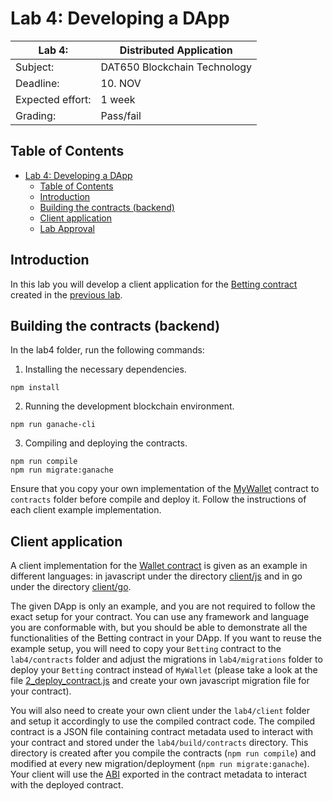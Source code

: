 # Lab 4: Developing a DApp

| Lab 4:           | Distributed Application      |
| ---------------- | ---------------------------- |
| Subject:         | DAT650 Blockchain Technology |
| Deadline:        | 10. NOV                      |
| Expected effort: | 1 week                       |
| Grading:         | Pass/fail                    |

## Table of Contents

- [Lab 4: Developing a DApp](#lab-5-developing-a-dapp)
  - [Table of Contents](#table-of-contents)
  - [Introduction](#introduction)
  - [Building the contracts (backend)](#building-the-contracts-backend)
  - [Client application](#client-application)
  - [Lab Approval](#lab-approval)

## Introduction

In this lab you will develop a client application for the [Betting contract](../lab3/betting/README.md) created in the [previous lab](../lab3/README.md).

## Building the contracts (backend)

In the lab4 folder, run the following commands:

1. Installing the necessary dependencies.

```
npm install
```

2. Running the development blockchain environment.

```
npm run ganache-cli
```

3. Compiling and deploying the contracts.

```
npm run compile
npm run migrate:ganache
```

Ensure that you copy your own implementation of the [MyWallet](https://github.com/DAT650-2021/assignments/blob/main/lab4/contracts/MyWallet.sol) contract to `contracts` folder before compile and deploy it. Follow the instructions of each client example implementation.

## Client application

A client implementation for the [Wallet contract](../lab3/wallet/README.md) is given as an example in different languages: in javascript under the directory [client/js](client/js/README.md) and in go under the directory [client/go](client/go/README.md).

The given DApp is only an example, and you are not required to follow the exact setup for your contract.
You can use any framework and language you are conformable with, but you should be able to demonstrate all the functionalities of the Betting contract in your DApp.
If you want to reuse the example setup, you will need to copy your `Betting` contract to the `lab4/contracts` folder and adjust the migrations in `lab4/migrations` folder to deploy your `Betting` contract instead of `MyWallet` (please take a look at the file [2_deploy_contract.js](./migrations/2_deploy_contract.js) and create your own javascript migration file for your contract).

You will also need to create your own client under the `lab4/client` folder and setup it accordingly to use the compiled contract code.
The compiled contract is a JSON file containing contract metadata used to interact with your contract and stored under the `lab4/build/contracts` directory. This directory is created after you compile the contracts (`npm run compile`) and modified at every new migration/deployment (`npm run migrate:ganache`).
Your client will use the [ABI](https://docs.soliditylang.org/en/v0.8.9/abi-spec.html) exported in the contract metadata to interact with the deployed contract.
